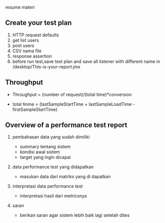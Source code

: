 resume materi

## Create your test plan

1) HTTP request defaults 
2) get list users
3) post users
4) CSV nama file
5) response assertion
6) before run test,save test plan and save all listener with different name in 
   /desktop/This-is-your-report.jmx

## Throughput

- Throughput = (number of request)/(total time)*conversion

- total tinme = (lastSampleStartTime + lastSampleLoadTime - firstSampleStartTime)

## Overview of a performance test report

1) pembahasan data yang sudah dimiliki 

   - summary tentang sistem
   - kondisi awal sistem
   - target yang ingin dicapai

2) data performance test yang didapatkan

   - masukan data dari matriks yang di dapatkan

3) interpretasi data performance test

   - interpretasi hasil dari metricsnya

4) saran

   - berikan saran agar sistem lebih baik lagi setelah dites


